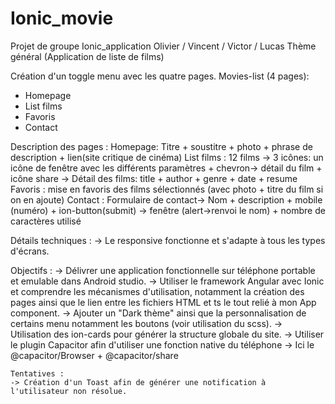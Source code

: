 # Ionic_movie

Projet de groupe Ionic_application Olivier / Vincent / Victor / Lucas
Thème général (Application de liste de films)

Création d'un toggle menu avec les quatre pages.
Movies-list (4 pages): 
  - Homepage
  - List films
  - Favoris
  - Contact
  
  Description des pages :
    Homepage: Titre + soustitre + photo + phrase de description + lien(site critique de cinéma)
    List films : 12 films -> 3 icônes: un icône de fenêtre avec les différents paramètres + chevron-> détail du film + icône share
      -> Détail des films: title + author + genre + date + resume
    Favoris : mise en favoris des films sélectionnés (avec photo + titre du film si on en ajoute)
    Contact : Formulaire de contact-> Nom + description + mobile (numéro) + ion-button(submit) -> fenêtre (alert->renvoi le nom) + nombre de caractères utilisé
    
   Détails techniques :
    -> Le responsive fonctionne et s'adapte à tous les types d'écrans.
    
   Objectifs :
    -> Délivrer une application fonctionnelle sur téléphone portable et emulable dans Android studio.
    -> Utiliser le framework Angular avec Ionic et comprendre les mécanismes d'utilisation, notamment la création des pages ainsi que 
    le lien entre les fichiers HTML et ts le tout relié à mon App component.
    -> Ajouter un "Dark thème" ainsi que la personnalisation de certains menu notamment les boutons (voir utilisation du scss).
    -> Utilisation des ion-cards pour générer la structure globale du site.
    -> Utiliser le plugin Capacitor afin d'utiliser une fonction native du téléphone -> Ici le @capacitor/Browser + @capacitor/share
    
    
    Tentatives :
    -> Création d'un Toast afin de générer une notification à l'utilisateur non résolue.
    
